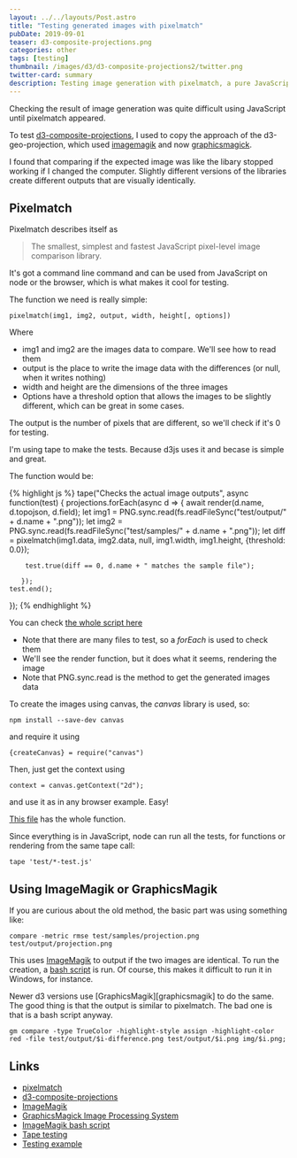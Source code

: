 ```yaml
---
layout: ../../layouts/Post.astro
title: "Testing generated images with pixelmatch"
pubDate: 2019-09-01
teaser: d3-composite-projections.png
categories: other
tags: [testing]
thumbnail: /images/d3/d3-composite-projections2/twitter.png
twitter-card: summary
description: Testing image generation with pixelmatch, a pure JavaScript library
---
```


Checking the result of image generation was quite difficult using JavaScript until pixelmatch appeared.

To test [d3-composite-projections][d3-composite-projections], I used to copy the approach of the d3-geo-projection, which used [imagemagik] and now [graphicsmagick][graphicsmagick].

I found that comparing if the expected image was like the libary stopped working if I changed the computer. Slightly different versions of the libraries create different outputs that are visually identically.

## Pixelmatch

Pixelmatch describes itself as

> The smallest, simplest and fastest JavaScript pixel-level image comparison library.

It's got a command line command and can be used from JavaScript on node or the browser, which is what makes it cool for testing.

The function we need is really simple:

    pixelmatch(img1, img2, output, width, height[, options])

Where

- img1 and img2 are the images data to compare. We'll see how to read them
- output is the place to write the image data with the differences (or null, when it writes nothing)
- width and height are the dimensions of the three images
- Options have a threshold option that allows the images to be slightly different, which can be great in some cases.

The output is the number of pixels that are different, so we'll check if it's 0 for testing.

I'm using tape to make the tests. Because d3js uses it and becase is simple and great.

The function would be:

{% highlight js %}
tape("Checks the actual image outputs", async function(test) {
projections.forEach(async d => {
await render(d.name, d.topojson, d.field);
let img1 = PNG.sync.read(fs.readFileSync("test/output/" + d.name + ".png"));
let img2 = PNG.sync.read(fs.readFileSync("test/samples/" + d.name + ".png"));
let diff = pixelmatch(img1.data, img2.data, null, img1.width, img1.height, {threshold: 0.0});

        test.true(diff == 0, d.name + " matches the sample file");

       });
    test.end();

});
{% endhighlight %}

You can check [the whole script here][test-example]

- Note that there are many files to test, so a _forEach_ is used to check them
- We'll see the render function, but it does what it seems, rendering the image
- Note that PNG.sync.read is the method to get the generated images data

To create the images using canvas, the _canvas_ library is used, so:

    npm install --save-dev canvas

and require it using

    {createCanvas} = require("canvas")

Then, just get the context using

    context = canvas.getContext("2d");

and use it as in any browser example. Easy!

[This file][test-example] has the whole function.

Since everything is in JavaScript, node can run all the tests, for functions or rendering from the same tape call:

    tape 'test/*-test.js'

## Using ImageMagik or GraphicsMagik

If you are curious about the old method, the basic part was using something like:

    compare -metric rmse test/samples/projection.png test/output/projection.png

This uses [ImageMagik][imagemagik] to output if the two images are identical. To run the creation, a [bash script][imagemagik-script] is run. Of course, this makes it difficult to run it in Windows, for instance.

Newer d3 versions use [GraphicsMagik][graphicsmagik] to do the same. The good thing is that the output is similar to pixelmatch. The bad one is that is a bash script anyway.

    gm compare -type TrueColor -highlight-style assign -highlight-color red -file test/output/$i-difference.png test/output/$i.png img/$i.png;

## Links

- [pixelmatch][pixelmatch]
- [d3-composite-projections][d3-composite-projections]
- [ImageMagik][imagemagik]
- [GraphicsMagick Image Processing System][graphicsmagick]
- [ImageMagik bash script][imagemagik-script]
- [Tape testing][tape]
- [Testing example][test-example]

[pixelmatch]: https://github.com/mapbox/pixelmatch
[d3-composite-projections]: https://github.com/rveciana/d3-composite-projections
[imagemagik]: https://imagemagick.org/index.php
[graphicsmagick]: http://www.graphicsmagick.org/
[imagemagik-script]: https://github.com/rveciana/d3-composite-projections/blob/v1.0.2/test/compare-images
[tape]: https://github.com/substack/tape
[test-example]: https://github.com/rveciana/d3-composite-projections/blob/v1.2.3/test/render-test.js
